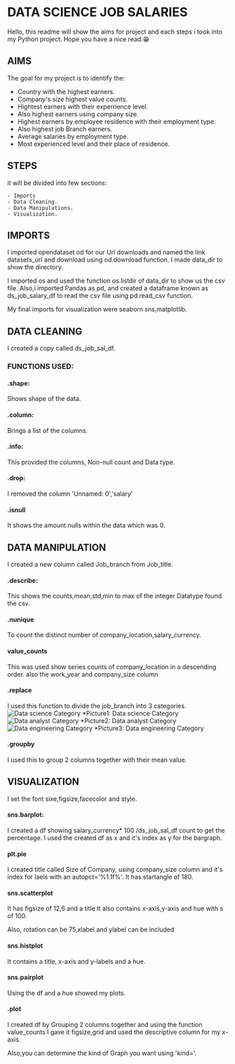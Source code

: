 # DATA SCIENCE JOB SALARIES
Hello, this readme will show the aims for project and  each steps i took into my Python project. Hope you have a nice read.😁

## AIMS
The goal for my project is to identify the:
- Country with the highest earners.
- Company's size   highest  value counts.
- Hightest earners with their experrience level.
- Also highest earners using company size.
- Highest earners by employee residence with their employment type.
- Also highest job Branch earners.
- Average salaries by employment type.
- Most experienced level and their place of residence. 

## STEPS
it will be divided into few sections:
    
    - Imports
    - Data Cleaning.
    - Data Manipulations. 
    - Visualization.
    
## IMPORTS
I imported opendataset od for our Url downloads and named the link datasets_url and download using od.download function. I made data_dir to show the directory.

I imported os and used the function os.listdir of data_dir to show us the csv file. Also,i imported Pandas as pd, and created a dataframe known as ds_job_salary_df to read the csv file using  pd.read_csv function.

My final imports for visualization were seaborn sns,matplotlib.

## DATA CLEANING
I created a copy called ds_job_sal_df.
### FUNCTIONS USED:
#### .shape:
Shows shape of the data.
#### .column:
Brings a list of the columns.
#### .info: 
This provided the columns, Non-null count and Data type.
#### .drop: 
I removed the column 'Unnamed: 0','salary'

#### .isnull
It shows the amount nulls within the data which was 0.


## DATA MANIPULATION 
I created a new column called Job_branch from Job_title. 

#### .describe:
This shows the counts,mean,std,min to max of the integer Datatype found the csv.
#### .nunique
To count the distinct number of company_location,salary_currency.

#### value_counts
This was used show series counts of company_location in a descending order. also the work_year and company_size column

#### .replace
I used this function to divide the job_branch into 3 categories.
![Data science Category](/Python%20vs/data%20science%20cat.PNG)
*Picture1: Data science Category
![Data analyst Category](/Python%20vs/data%20analysis%20cat.PNG)
*Picture2: Data analyst Category
![Data engineering Category](/Python%20vs/data%20engineering%20cat.PNG)
*Picture3: Data engineering Category
#### .groupby
I used this to group 2 columns together with their mean value. 


## VISUALIZATION
I set the font sixe,figsize,facecolor and style.
#### sns.barplot:
I created a df showing salary_currency* 100 /ds_job_sal_df count to get the percentage. I used the created df as x and it's index as y for the bargraph.


#### plt.pie
I created title called Size of Company, using company_size column and it's index for laels with an autopct='%1.1f%'. It has startangle of 180.

#### sns.scatterplot
It has figsize of 12,6 and a title
It also contains x-axis,y-axis and hue with s of 100.

Also, rotation can be 75,xlabel and ylabel can be included

#### sns.histplot
It contains a title, x-axis and y-labels and a hue.

#### sns.pairplot
Using the df and a hue showed my plots.

#### .plot
I created df by Grouping 2 columns together and using the function value_counts
I gave it figsize,grid and used the descriptive column for my x-axis.

Also,you can determine the kind of Graph you want using 'kind='.